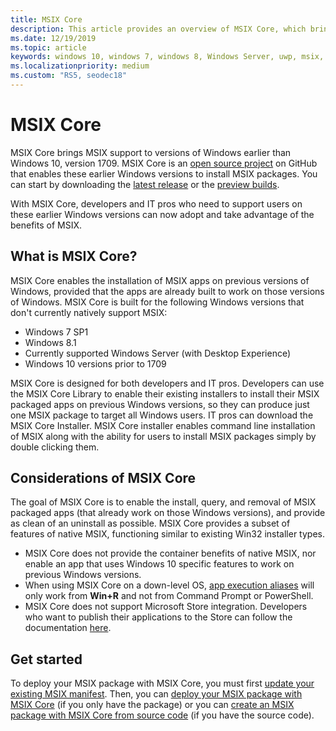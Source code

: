 ```yaml
---
title: MSIX Core
description: This article provides an overview of MSIX Core, which brings MSIX support to Windows 7 SP1, Windows 8.1, currently supported Windows Server (with desktop experience), and Windows 10 versions prior to 1709 (Fall Anniversary Update).
ms.date: 12/19/2019
ms.topic: article
keywords: windows 10, windows 7, windows 8, Windows Server, uwp, msix, msixcore, 1709, 1703, 1607, 1511, 1507
ms.localizationpriority: medium
ms.custom: "RS5, seodec18"
---
```


# MSIX Core

MSIX Core brings MSIX support to versions of Windows earlier than Windows 10, version 1709. MSIX Core is an [open source project](https://github.com/Microsoft/msix-packaging/tree/master/MsixCore) on GitHub that enables these earlier Windows versions to install MSIX packages. You can start by downloading the [latest release](https://github.com/microsoft/msix-packaging/releases/tag/MSIX-Core-1.1-release) or the [preview builds](https://github.com/microsoft/msix-packaging/releases/tag/MSIX-Core-preview).

With MSIX Core, developers and IT pros who need to support users on these earlier Windows versions can now adopt and take advantage of the benefits of MSIX.

## What is MSIX Core?

MSIX Core enables the installation of MSIX apps on previous versions of Windows, provided that the apps are already built to work on those versions of Windows. MSIX Core is built for the following Windows versions that don't currently natively support MSIX:

* Windows 7 SP1
* Windows 8.1
* Currently supported Windows Server (with Desktop Experience)
* Windows 10 versions prior to 1709

MSIX Core is designed for both developers and IT pros. Developers can use the MSIX Core Library to enable their existing installers to install their MSIX packaged apps on previous Windows versions, so they can produce just one MSIX package to target all Windows users. IT pros can download the MSIX Core Installer.  MSIX Core installer enables command line installation of MSIX along with the ability for users to install MSIX packages simply by double clicking them.

## Considerations of MSIX Core

The goal of MSIX Core is to enable the install, query, and removal of MSIX packaged apps (that already work on those Windows versions), and provide as clean of an uninstall as possible. MSIX Core provides a subset of features of native MSIX, functioning similar to existing Win32 installer types.

* MSIX Core does not provide the container benefits of native MSIX, nor enable an app that uses Windows 10 specific features to work on previous Windows versions.
* When using MSIX Core on a down-level OS, [app execution aliases](/windows/apps/desktop/modernize/desktop-to-uwp-extensions#start-your-application-by-using-an-alias) will only work from **Win+R** and not from Command Prompt or PowerShell.
* MSIX Core does not support Microsoft Store integration. Developers who want to publish their applications to the Store can follow the documentation [here](/windows/uwp/publish/).

## Get started

To deploy your MSIX package with MSIX Core, you must first [update your existing MSIX manifest](support-msix-core.md). Then, you can [deploy your MSIX package with MSIX Core](deploy-with-msix-core.md) (if you only have the package) or you can [create an MSIX package with MSIX Core from source code](msixcore-clickonce-solution.md) (if you have the source code).